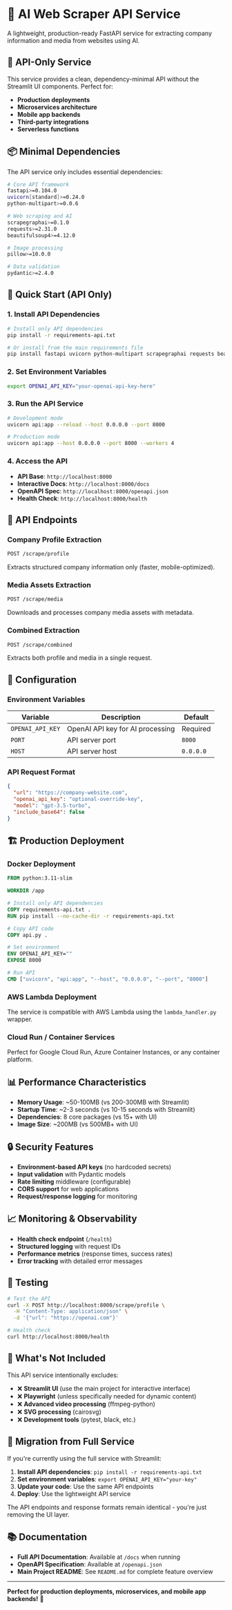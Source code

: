 # 🚀 AI Web Scraper API Service

A lightweight, production-ready FastAPI service for extracting company information and media from websites using AI.

## 🎯 **API-Only Service**

This service provides a clean, dependency-minimal API without the Streamlit UI components. Perfect for:

- **Production deployments**
- **Microservices architecture** 
- **Mobile app backends**
- **Third-party integrations**
- **Serverless functions**

## 📦 **Minimal Dependencies**

The API service only includes essential dependencies:

```bash
# Core API framework
fastapi>=0.104.0
uvicorn[standard]>=0.24.0
python-multipart>=0.0.6

# Web scraping and AI
scrapegraphai>=0.1.0
requests>=2.31.0
beautifulsoup4>=4.12.0

# Image processing
pillow>=10.0.0

# Data validation
pydantic>=2.4.0
```

## 🚀 **Quick Start (API Only)**

### 1. **Install API Dependencies**

```bash
# Install only API dependencies
pip install -r requirements-api.txt

# Or install from the main requirements file
pip install fastapi uvicorn python-multipart scrapegraphai requests beautifulsoup4 pillow pydantic
```

### 2. **Set Environment Variables**

```bash
export OPENAI_API_KEY="your-openai-api-key-here"
```

### 3. **Run the API Service**

```bash
# Development mode
uvicorn api:app --reload --host 0.0.0.0 --port 8000

# Production mode
uvicorn api:app --host 0.0.0.0 --port 8000 --workers 4
```

### 4. **Access the API**

- **API Base**: `http://localhost:8000`
- **Interactive Docs**: `http://localhost:8000/docs`
- **OpenAPI Spec**: `http://localhost:8000/openapi.json`
- **Health Check**: `http://localhost:8000/health`

## 📡 **API Endpoints**

### **Company Profile Extraction**
```bash
POST /scrape/profile
```

Extracts structured company information only (faster, mobile-optimized).

### **Media Assets Extraction**
```bash
POST /scrape/media
```

Downloads and processes company media assets with metadata.

### **Combined Extraction**
```bash
POST /scrape/combined
```

Extracts both profile and media in a single request.

## 🔧 **Configuration**

### **Environment Variables**

| Variable | Description | Default |
|----------|-------------|---------|
| `OPENAI_API_KEY` | OpenAI API key for AI processing | Required |
| `PORT` | API server port | `8000` |
| `HOST` | API server host | `0.0.0.0` |

### **API Request Format**

```json
{
  "url": "https://company-website.com",
  "openai_api_key": "optional-override-key",
  "model": "gpt-3.5-turbo",
  "include_base64": false
}
```

## 🏗️ **Production Deployment**

### **Docker Deployment**

```dockerfile
FROM python:3.11-slim

WORKDIR /app

# Install only API dependencies
COPY requirements-api.txt .
RUN pip install --no-cache-dir -r requirements-api.txt

# Copy API code
COPY api.py .

# Set environment
ENV OPENAI_API_KEY=""
EXPOSE 8000

# Run API
CMD ["uvicorn", "api:app", "--host", "0.0.0.0", "--port", "8000"]
```

### **AWS Lambda Deployment**

The service is compatible with AWS Lambda using the `lambda_handler.py` wrapper.

### **Cloud Run / Container Services**

Perfect for Google Cloud Run, Azure Container Instances, or any container platform.

## 📊 **Performance Characteristics**

- **Memory Usage**: ~50-100MB (vs 200-300MB with Streamlit)
- **Startup Time**: ~2-3 seconds (vs 10-15 seconds with Streamlit)
- **Dependencies**: 8 core packages (vs 15+ with UI)
- **Image Size**: ~200MB (vs 500MB+ with UI)

## 🔒 **Security Features**

- **Environment-based API keys** (no hardcoded secrets)
- **Input validation** with Pydantic models
- **Rate limiting** middleware (configurable)
- **CORS support** for web applications
- **Request/response logging** for monitoring

## 📈 **Monitoring & Observability**

- **Health check endpoint** (`/health`)
- **Structured logging** with request IDs
- **Performance metrics** (response times, success rates)
- **Error tracking** with detailed error messages

## 🧪 **Testing**

```bash
# Test the API
curl -X POST http://localhost:8000/scrape/profile \
  -H "Content-Type: application/json" \
  -d '{"url": "https://openai.com"}'

# Health check
curl http://localhost:8000/health
```

## 🚫 **What's Not Included**

This API service intentionally excludes:

- ❌ **Streamlit UI** (use the main project for interactive interface)
- ❌ **Playwright** (unless specifically needed for dynamic content)
- ❌ **Advanced video processing** (ffmpeg-python)
- ❌ **SVG processing** (cairosvg)
- ❌ **Development tools** (pytest, black, etc.)

## 🔄 **Migration from Full Service**

If you're currently using the full service with Streamlit:

1. **Install API dependencies**: `pip install -r requirements-api.txt`
2. **Set environment variables**: `export OPENAI_API_KEY="your-key"`
3. **Update your code**: Use the same API endpoints
4. **Deploy**: Use the lightweight API service

The API endpoints and response formats remain identical - you're just removing the UI layer.

## 📚 **Documentation**

- **Full API Documentation**: Available at `/docs` when running
- **OpenAPI Specification**: Available at `/openapi.json`
- **Main Project README**: See `README.md` for complete feature overview

---

**Perfect for production deployments, microservices, and mobile app backends!** 🚀

